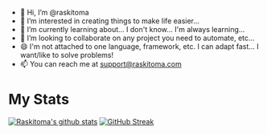 - 👋 Hi, I’m @raskitoma
- 👀 I’m interested in creating things to make life easier...
- 🌱 I’m currently learning about... I don't know... I'm always learning...
- 💞️ I’m looking to collaborate on any project you need to automate, etc...
- :smile: I'm not attached to one language, framework, etc.  I can adapt fast... I want/like to solve problems!
- 📫 You can reach me at support@raskitoma.com


# My Stats
[![Raskitoma's github stats](https://github-readme-stats.vercel.app/api?username=raskitoma&show_icons=true&count_private=true)](https://github.com/raskitoma)
[![GitHub Streak](https://github-readme-streak-stats.herokuapp.com/?user=raskitoma&theme=light&count_private=true)](https://github.com/raskitoma)
